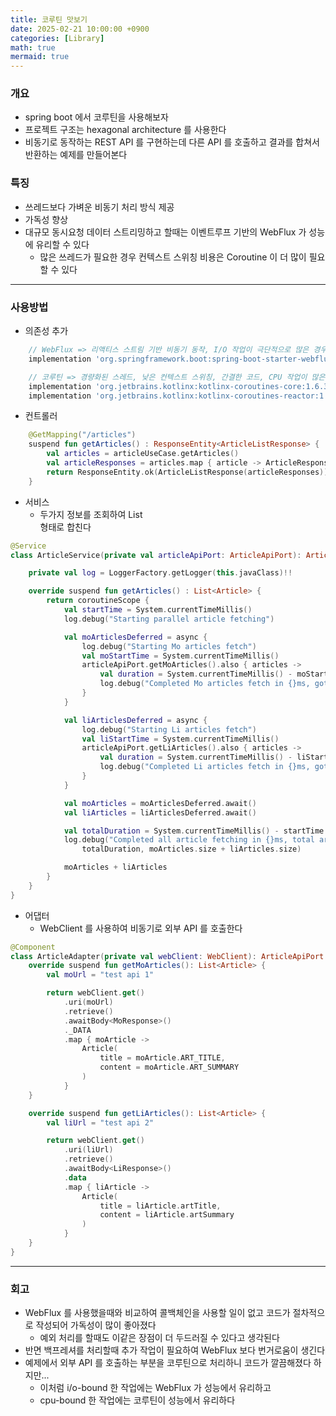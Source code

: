 ```yaml
---
title: 코루틴 맛보기 
date: 2025-02-21 10:00:00 +0900
categories: [Library]
math: true
mermaid: true
---
```


### 개요
- spring boot 에서 코루틴을 사용해보자
- 프로젝트 구조는 hexagonal architecture 를 사용한다
- 비동기로 동작하는 REST API 를 구현하는데 다른 API 를 호출하고 결과를 합쳐서 반환하는 예제를 만들어본다

### 특징 
- 쓰레드보다 가벼운 비동기 처리 방식 제공 
- 가독성 향상 
- 대규모 동시요청 데이터 스트리밍하고 할때는 이벤트루프 기반의 WebFlux 가 성능에 유리할 수 있다 
  - 많은 쓰레드가 필요한 경우 컨텍스트 스위칭 비용은 Coroutine 이 더 많이 필요할 수 있다 

---

### 사용방법 

- 의존성 추가 
```groovy
    // WebFlux => 리액티스 스트림 기반 비동기 동작, I/O 작업이 극단적으로 많은 경우 유리
    implementation 'org.springframework.boot:spring-boot-starter-webflux'

    // 코루틴 => 경량화된 스레드, 낮은 컨텍스트 스위칭, 간결한 코드, CPU 작업이 많은 경우 유리
    implementation 'org.jetbrains.kotlinx:kotlinx-coroutines-core:1.6.3'
    implementation 'org.jetbrains.kotlinx:kotlinx-coroutines-reactor:1.6.3'
```

- 컨트롤러 
```kotlin
    @GetMapping("/articles")
    suspend fun getArticles() : ResponseEntity<ArticleListResponse> {
        val articles = articleUseCase.getArticles()
        val articleResponses = articles.map { article -> ArticleResponse(article.title, article.content) }
        return ResponseEntity.ok(ArticleListResponse(articleResponses))
    }

```

- 서비스 
  - 두가지 정보를 조회하여 List<Article> 형태로 합친다 
```kotlin
@Service
class ArticleService(private val articleApiPort: ArticleApiPort): ArticleUseCase {

    private val log = LoggerFactory.getLogger(this.javaClass)!!

    override suspend fun getArticles() : List<Article> {
        return coroutineScope {
            val startTime = System.currentTimeMillis()
            log.debug("Starting parallel article fetching")

            val moArticlesDeferred = async {
                log.debug("Starting Mo articles fetch")
                val moStartTime = System.currentTimeMillis()
                articleApiPort.getMoArticles().also { articles ->
                    val duration = System.currentTimeMillis() - moStartTime
                    log.debug("Completed Mo articles fetch in {}ms, got {} articles", duration, articles.size)
                }
            }

            val liArticlesDeferred = async {
                log.debug("Starting Li articles fetch")
                val liStartTime = System.currentTimeMillis()
                articleApiPort.getLiArticles().also { articles ->
                    val duration = System.currentTimeMillis() - liStartTime
                    log.debug("Completed Li articles fetch in {}ms, got {} articles", duration, articles.size)
                }
            }

            val moArticles = moArticlesDeferred.await()
            val liArticles = liArticlesDeferred.await()

            val totalDuration = System.currentTimeMillis() - startTime
            log.debug("Completed all article fetching in {}ms, total articles: {}",
                totalDuration, moArticles.size + liArticles.size)

            moArticles + liArticles
        }
    }
}
```

- 어댑터 
  - WebClient 를 사용하여 비동기로 외부 API 를 호출한다 
```kotlin
@Component
class ArticleAdapter(private val webClient: WebClient): ArticleApiPort {
    override suspend fun getMoArticles(): List<Article> {
        val moUrl = "test api 1"

        return webClient.get()
            .uri(moUrl)
            .retrieve()
            .awaitBody<MoResponse>()
            ._DATA
            .map { moArticle ->
                Article(
                    title = moArticle.ART_TITLE,
                    content = moArticle.ART_SUMMARY
                )
            }
    }

    override suspend fun getLiArticles(): List<Article> {
        val liUrl = "test api 2"

        return webClient.get()
            .uri(liUrl)
            .retrieve()
            .awaitBody<LiResponse>()
            .data
            .map { liArticle ->
                Article(
                    title = liArticle.artTitle,
                    content = liArticle.artSummary
                )
            }
    }
}
```

---

### 회고
- WebFlux 를 사용했을때와 비교하여 콜백체인을 사용할 일이 없고 코드가 절차적으로 작성되어 가독성이 많이 좋아졌다 
  - 예외 처리를 할때도 이같은 장점이 더 두드러질 수 있다고 생각된다
- 반면 백프레셔를 처리할때 추가 작업이 필요하여 WebFlux 보다 번거로움이 생긴다 
- 예제에서 외부 API 를 호출하는 부분을 코루틴으로 처리하니 코드가 깔끔해졌다 하지만... 
  - 이처럼 i/o-bound 한 작업에는 WebFlux 가 성능에서 유리하고 
  - cpu-bound 한 작업에는 코루틴이 성능에서 유리하다
